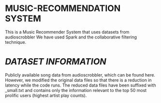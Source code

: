 # MUSIC-RECOMMENDATION SYSTEM
This is a Music Recommender System that uses datasets from audioscrobbler
We have used  Spark and the collaborative filtering technique.

# *DATASET INFORMATION*
Publicly available song data from audioscrobbler, which can be found here. However, we modified the original data files so that there is a reduction in latency while the code runs. The reduced data files have been suffixed with _small.txt and contains only the information relevant to the top 50 most prolific users (highest artist play counts).
